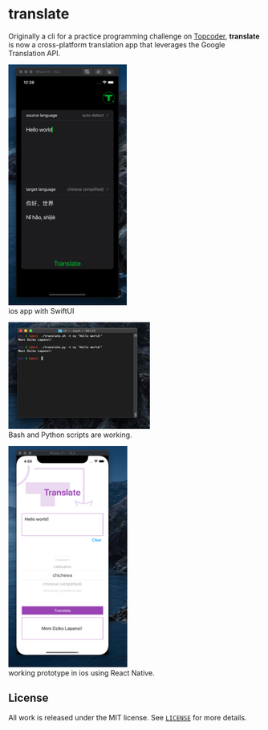 # translate

Originally a cli for a practice programming challenge on [Topcoder](https://www.topcoder.com), __translate__ is now a cross-platform translation app
that leverages the Google Translation API.

![Screenshot](screen_shot2020-09-29.png)   
ios app with SwiftUI

![Screenshot](screen_shot2020-09-12.png)  
Bash and Python scripts are working.

![Screenshot](screen_shot2020-09-10.png)   
working prototype in ios using React Native.

## License
All work is released under the MIT license. See [`LICENSE`](/LICENSE.md) for more details.

